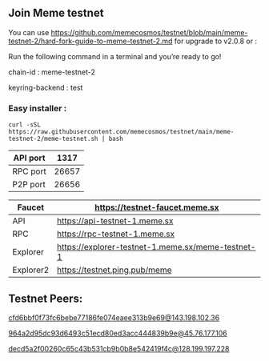 ## Join Meme testnet 

You can use https://github.com/memecosmos/testnet/blob/main/meme-testnet-2/hard-fork-guide-to-meme-testnet-2.md for upgrade to v2.0.8 
or :


Run the following command in a terminal and you’re ready to go!

chain-id : meme-testnet-2

keyring-backend : test

### Easy installer :
```
curl -sSL https://raw.githubusercontent.com/memecosmos/testnet/main/meme-testnet-2/meme-testnet.sh | bash
```


| API port | 1317 |
| --- | --- |
| RPC port | 26657 |
| P2P port | 26656 |

| Faucet | https://testnet-faucet.meme.sx |
| --- | --- |
| API | https://api-testnet-1.meme.sx |
| RPC | https://rpc-testnet-1.meme.sx |
| Explorer | https://explorer-testnet-1.meme.sx/meme-testnet-1 |
| Explorer2 | https://testnet.ping.pub/meme |


## Testnet Peers:

cfd6bbf0f73fc6bebe77186fe074eaee313b9e69@143.198.102.36

964a2d95dc93d6493c51ecd80ed3acc444839b9e@45.76.177.106

decd5a2f00260c65c43b531cb9b0b8e542419f4c@128.199.197.228


